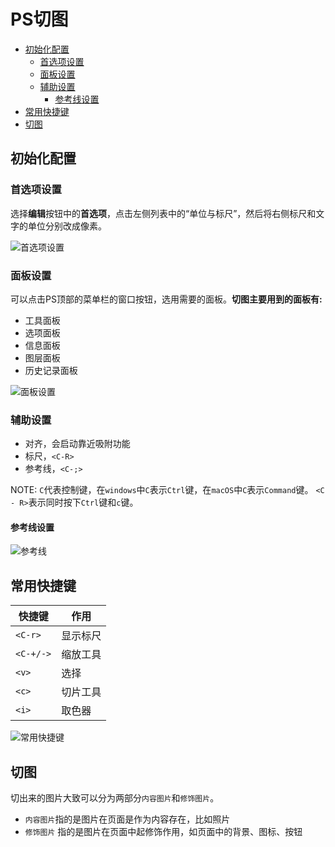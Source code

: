 # PS切图

<!-- TOC depthFrom:2 -->

- [初始化配置](#初始化配置)
  - [首选项设置](#首选项设置)
  - [面板设置](#面板设置)
  - [辅助设置](#辅助设置)
    - [参考线设置](#参考线设置)
- [常用快捷键](#常用快捷键)
- [切图](#切图)

<!-- /TOC -->

## 初始化配置

### 首选项设置

选择**编辑**按钮中的**首选项**，点击左侧列表中的“单位与标尺”，然后将右侧标尺和文字的单位分别改成像素。

![首选项设置](http://opd59bmxu.bkt.clouddn.com/20171214194825.png)

### 面板设置

可以点击PS顶部的菜单栏的窗口按钮，选用需要的面板。**切图主要用到的面板有:**

- 工具面板
- 选项面板
- 信息面板
- 图层面板
- 历史记录面板

![面板设置](http://opd59bmxu.bkt.clouddn.com/20171214194917.png)

### 辅助设置

- 对齐，会启动靠近吸附功能
- 标尺，`<C-R>`
- 参考线，`<C-;>`

NOTE: `C`代表控制键，在`windows`中`C`表示`Ctrl`键，在`macOS`中`C`表示`Command`键。 `<C - R>`表示同时按下`Ctrl`键和`c`键。

#### 参考线设置

![参考线](http://opd59bmxu.bkt.clouddn.com/20171214195144.png)



## 常用快捷键

|   快捷键    |   作用   |
| ----------- | -------- |
| `<C-r>`   | 显示标尺 |
| `<C-+/->` | 缩放工具 |
| `<v>`       | 选择     |
| `<c>`       | 切片工具 |
| `<i>`       | 取色器   |

![常用快捷键](http://opd59bmxu.bkt.clouddn.com/2017121419453.png)

## 切图

切出来的图片大致可以分为两部分`内容图片`和`修饰图片`。

- `内容图片`指的是图片在页面是作为内容存在，比如照片
- `修饰图片` 指的是图片在页面中起修饰作用，如页面中的背景、图标、按钮

